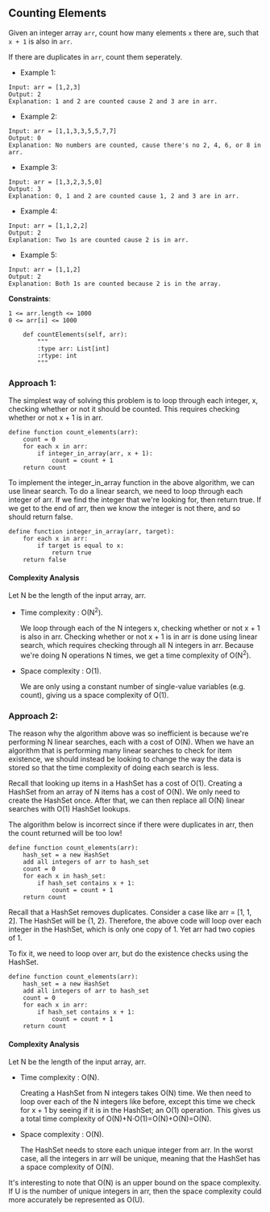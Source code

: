 ## Counting Elements

Given an integer array ```arr```, count how many elements ```x``` there are, such that ```x + 1``` is also in ```arr```.

If there are duplicates in ```arr```, count them seperately.

* Example 1:
```
Input: arr = [1,2,3]
Output: 2
Explanation: 1 and 2 are counted cause 2 and 3 are in arr.
```
* Example 2:
```
Input: arr = [1,1,3,3,5,5,7,7]
Output: 0
Explanation: No numbers are counted, cause there's no 2, 4, 6, or 8 in arr.
```
* Example 3:
```
Input: arr = [1,3,2,3,5,0]
Output: 3
Explanation: 0, 1 and 2 are counted cause 1, 2 and 3 are in arr.
```
* Example 4:
```
Input: arr = [1,1,2,2]
Output: 2
Explanation: Two 1s are counted cause 2 is in arr.
```
* Example 5:
```
Input: arr = [1,1,2]
Output: 2
Explanation: Both 1s are counted because 2 is in the array.
```
**Constraints**:

    1 <= arr.length <= 1000
    0 <= arr[i] <= 1000



```{python}
    def countElements(self, arr):
        """
        :type arr: List[int]
        :rtype: int
        """
```
### Approach 1:

The simplest way of solving this problem is to loop through each integer, x, checking whether or not it should be counted. This requires checking whether or not x + 1 is in arr.

```
define function count_elements(arr):
    count = 0
    for each x in arr:
        if integer_in_array(arr, x + 1):
            count = count + 1
    return count
```

To implement the integer_in_array function in the above algorithm, we can use linear search. To do a linear search, we need to loop through each integer of arr. If we find the integer that we're looking for, then return true. If we get to the end of arr, then we know the integer is not there, and so should return false.

```{python}
define function integer_in_array(arr, target):
    for each x in arr:
        if target is equal to x:
            return true
    return false
```

#### Complexity Analysis

Let N be the length of the input array, arr.

* Time complexity : O(N<sup>2</sup>).

    We loop through each of the N integers x, checking whether or not x + 1 is also in arr. Checking whether or not x + 1 is in arr is done using linear search, which requires checking through all N integers in arr. Because we're doing N operations N times, we get a time complexity of O(N<sup>2</sup>).

* Space complexity : O(1).

    We are only using a constant number of single-value variables (e.g. count), giving us a space complexity of O(1).
    
### Approach 2:

The reason why the algorithm above was so inefficient is because we're performing N linear searches, each with a cost of O(N). When we have an algorithm that is performing many linear searches to check for item existence, we should instead be looking to change the way the data is stored so that the time complexity of doing each search is less.

Recall that looking up items in a HashSet has a cost of O(1). Creating a HashSet from an array of N items has a cost of O(N). We only need to create the HashSet once. After that, we can then replace all O(N) linear searches with O(1) HashSet lookups.

The algorithm below is incorrect since if there were duplicates in arr, then the count returned will be too low!
```
define function count_elements(arr):
    hash_set = a new HashSet
    add all integers of arr to hash_set
    count = 0
    for each x in hash_set:
        if hash_set contains x + 1:
            count = count + 1
    return count
```
Recall that a HashSet removes duplicates. Consider a case like arr = [1, 1, 2]. The HashSet will be {1, 2}. Therefore, the above code will loop over each integer in the HashSet, which is only one copy of 1. Yet arr had two copies of 1.

To fix it, we need to loop over arr, but do the existence checks using the HashSet.
```
define function count_elements(arr):
    hash_set = a new HashSet
    add all integers of arr to hash_set
    count = 0
    for each x in arr:
        if hash_set contains x + 1:
            count = count + 1
    return count
```

#### Complexity Analysis

Let N be the length of the input array, arr.

* Time complexity : O(N).

    Creating a HashSet from N integers takes O(N) time. We then need to loop over each of the N integers like before, except this time we check for x + 1 by seeing if it is in the HashSet; an O(1) operation. This gives us a total time complexity of O(N)+N⋅O(1)=O(N)+O(N)=O(N).

* Space complexity : O(N).

    The HashSet needs to store each unique integer from arr. In the worst case, all the integers in arr will be unique, meaning that the HashSet has a space complexity of O(N).

It's interesting to note that O(N) is an upper bound on the space complexity. If U is the number of unique integers in arr, then the space complexity could more accurately be represented as O(U).

